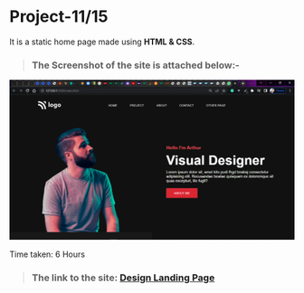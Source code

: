 # Project-11/15 
It is a static home page made using **HTML & CSS**.

> ### The Screenshot of the site is attached below:-

![Project-15 ScreenShot:](SS15.png "Design Landing page")

Time taken: 6 Hours

> ### The link to the site: [Design Landing Page](https://aim-project15-design-page.netlify.app/)
